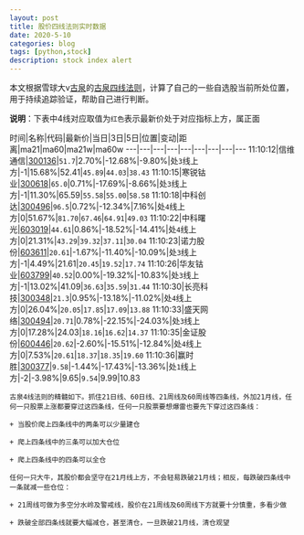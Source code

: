 ```yaml
---
layout: post
title: 股价四线法则实时数据
date: 2020-5-10
categories: blog
tags: [python,stock]
description: stock index alert
---
```



本文根据雪球大v[古泉](https://xueqiu.com/u/7148646888)的[古泉四线法则](https://xueqiu.com/7148646888/130498192)，计算了自己的一些自选股当前所处位置，用于持续追踪验证，帮助自己进行判断。

**说明**：下表中4线对应取值为`红色`表示最新价处于对应指标上方，属正面

时间|名称|代码|最新价|当日|3日|5日|位置|变动|距离|ma21|ma60|ma21w|ma60w
---|---|---|---|---|---|---|---|---
11:10:12|信维通信|[300136](https://xueqiu.com/S/SZ300136)|`51.7`|2.70%|-12.68%|-9.80%|处`3`线上方|-1|15.68%|52.41|`45.89`|`44.03`|`38.43`
11:10:15|寒锐钴业|[300618](https://xueqiu.com/S/SZ300618)|`65.0`|0.71%|-17.69%|-8.66%|处`3`线上方|-1|11.30%|65.59|`55.58`|`55.00`|`58.58`
11:10:18|中科创达|[300496](https://xueqiu.com/S/SZ300496)|`96.5`|0.72%|-12.34%|7.16%|处`4`线上方|0|51.67%|`81.70`|`67.46`|`64.91`|`49.03`
11:10:22|中科曙光|[603019](https://xueqiu.com/S/SH603019)|`44.61`|0.86%|-18.52%|-14.41%|处`4`线上方|0|21.31%|`43.29`|`39.32`|`37.11`|`30.04`
11:10:23|诺力股份|[603611](https://xueqiu.com/S/SH603611)|`20.61`|-1.67%|-11.40%|-10.09%|处`3`线上方|-1|4.49%|21.61|`20.45`|`19.52`|`17.74`
11:10:26|华友钴业|[603799](https://xueqiu.com/S/SH603799)|`40.52`|0.00%|-19.32%|-10.83%|处`3`线上方|-1|13.02%|41.09|`36.63`|`35.59`|`31.44`
11:10:30|长亮科技|[300348](https://xueqiu.com/S/SZ300348)|`21.3`|0.95%|-13.18%|-11.02%|处`4`线上方|0|26.04%|`20.05`|`17.85`|`17.09`|`13.88`
11:10:33|盛天网络|[300494](https://xueqiu.com/S/SZ300494)|`20.71`|0.78%|-22.15%|-24.03%|处`3`线上方|0|17.28%|24.03|`18.16`|`16.62`|`14.37`
11:10:35|金证股份|[600446](https://xueqiu.com/S/SH600446)|`20.62`|-2.60%|-15.51%|-12.84%|处`4`线上方|0|7.53%|`20.61`|`18.37`|`18.35`|`19.60`
11:10:36|赢时胜|[300377](https://xueqiu.com/S/SZ300377)|`9.58`|-1.44%|-17.43%|-13.36%|处`1`线上方|-2|-3.98%|9.65|`9.54`|9.99|10.83

```
古泉4线法则的精髓如下。抓住21日线、60日线、21周线及60周线等四条线，外加21月线，任何一只股票上涨都要穿过这四条线，任何一只股票要想爆雷也要先下穿过这四条线：

+ 当股价爬上四条线中的两条可以少量建仓

+ 爬上四条线中的三条可以加大仓位

+ 爬上四条线中的四条可以全仓

任何一只大牛，其股价都会坚守在21月线上方，不会轻易跌破21月线；相反，每跌破四条线中一条就减一些仓位：

+ 21周线可做为多空分水岭及警戒线，股价在21周线及60周线下方就要十分慎重，多看少做

+ 跌破全部四条线就要大幅减仓，甚至清仓，一旦跌破21月线，清仓观望
```